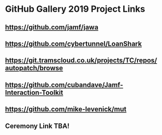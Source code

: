 # GitHub Gallery 2019 Project Links

## https://github.com/jamf/jawa

## https://github.com/cybertunnel/LoanShark

## https://git.tramscloud.co.uk/projects/TC/repos/autopatch/browse

## https://github.com/cubandave/Jamf-Interaction-Toolkit

## https://github.com/mike-levenick/mut

## Ceremony Link TBA!
